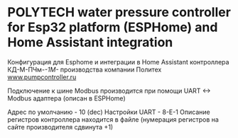 # POLYTECH water pressure controller for Esp32 platform (ESPHome) and Home Assistant integration

Конфигурация для Esphome и интеграции в Home Assistant контроллера КД-М-ПЧм-*-1М-* производства компании Политех 
www.pumpcontroller.ru

Подключение к шине Modbus производится при помощи UART <-> Modbus адаптера (описан в ESPHome) 

Адрес по умолчанию - 10 (dec) 
Настройки UART - 8-E-1
Описание регистров контроллера находится в файле (нумерация регистров на сайте производителя сдвинута +1)


